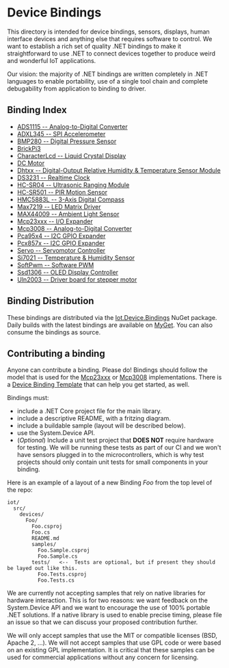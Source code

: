 # Device Bindings

This directory is intended for device bindings, sensors, displays, human interface devices and anything else that requires software to control. We want to establish a rich set of quality .NET bindings to make it  straightforward to use .NET to connect devices together to produce weird and wonderful IoT applications.

Our vision: the majority of .NET bindings are written completely in .NET languages to enable portability, use of a single tool chain and complete debugability from application to binding to driver.

## Binding Index

* [ADS1115 -- Analog-to-Digital Converter](Ads1115/README.md)
* [ADXL345 -- SPI Accelerometer](Adxl345/README.md)
* [BMP280 -- Digital Pressure Sensor](Bmp280/README.md)
* [BrickPi3](BrickPi3/README.md)
* [CharacterLcd -- Liquid Crystal Display](CharacterLcd/README.md)
* [DC Motor](DCMotor/README.md)
* [Dhtxx -- Digital-Output Relative Humidity & Temperature Sensor Module](Dhtxx/README.md)
* [DS3231 -- Realtime Clock](Ds3231/README.md)
* [HC-SR04 -- Ultrasonic Ranging Module](Hcsr04/README.md)
* [HC-SR501 -- PIR Motion Sensor](Hcsr501/README.md)
* [HMC5883L -- 3-Axis Digital Compass](Hmc5883l/README.md)
* [Max7219 -- LED Matrix Driver](Max7219/README.md)
* [MAX44009 -- Ambient Light Sensor](Max44009/README.md)
* [Mcp23xxx -- I/O Expander](Mcp23xxx/README.md)
* [Mcp3008 -- Analog-to-Digital Converter](Mcp3008/README.md)
* [Pca95x4 -- I2C GPIO Expander](Pca95x4/README.md)
* [Pcx857x -- I2C GPIO Expander](Pcx857x/README.md)
* [Servo -- Servomotor Controller](Servo/README.md)
* [Si7021 -- Temperature & Humidity Sensor](Si7021/README.md)
* [SoftPwm -- Software PWM](SoftPwm/README.md)
* [Ssd1306 -- OLED Display Controller](Ssd1306/README.md)
* [Uln2003 -- Driver board for stepper motor](Uln2003/README.md)

## Binding Distribution

These bindings are distributed via the [Iot.Device.Bindings](https://www.nuget.org/packages/Iot.Device.Bindings) NuGet package.  Daily builds with the latest bindings are available on [MyGet](https://dotnet.myget.org/feed/dotnet-core/package/nuget/Iot.Device.Bindings). You can also consume the bindings as source.

## Contributing a binding

Anyone can contribute a binding. Please do! Bindings should follow the model that is used for the [Mcp23xxx](Mcp23xxx/README.md) or [Mcp3008](Mcp3008/README.md) implementations.  There is a [Device Binding Template](../../tools/templates/DeviceBindingTemplate/README.md) that can help you get started, as well.

Bindings must:

* include a .NET Core project file for the main library.
* include a descriptive README, with a fritzing diagram.
* include a buildable sample (layout will be described below).
* use the System.Device API.
* (*Optional*) Include a unit test project that **DOES NOT** require hardware for testing. We will be running these tests as part of our CI and we won't have sensors plugged in to the microcontrollers, which is why test projects should only contain unit tests for small components in your binding.

Here is an example of a layout of a new Binding *Foo* from the top level of the repo:

```
iot/
  src/
    devices/
      Foo/
        Foo.csproj
        Foo.cs
        README.md
        samples/
          Foo.Sample.csproj
          Foo.Sample.cs
        tests/   <--  Tests are optional, but if present they should be layed out like this.
          Foo.Tests.csproj
          Foo.Tests.cs
```

We are currently not accepting samples that rely on native libraries for hardware interaction. This is for two reasons: we want feedback on the System.Device API and we want to encourage the use of 100% portable .NET solutions. If a native library is used to enable precise timing, please file an issue so that we can discuss your proposed contribution further.

We will only accept samples that use the MIT or compatible licenses (BSD, Apache 2, ...). We will not accept samples that use GPL code or were based on an existing GPL implementation. It is critical that these samples can be used for commercial applications without any concern for licensing.

